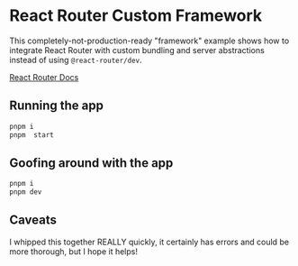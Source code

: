 # React Router Custom Framework

This completely-not-production-ready "framework" example shows how to integrate React Router with custom bundling and server abstractions instead of using `@react-router/dev`.

[React Router Docs](https://reactrouter.com)

## Running the app

```sh
pnpm i
pnpm  start
```

## Goofing around with the app

```sh
pnpm i
pnpm dev
```

## Caveats

I whipped this together REALLY quickly, it certainly has errors and could be more thorough, but I hope it helps!
